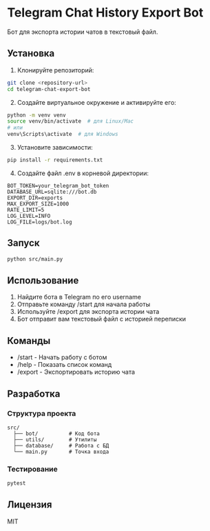 # Telegram Chat History Export Bot

Бот для экспорта истории чатов в текстовый файл.

## Установка

1. Клонируйте репозиторий:
```bash
git clone <repository-url>
cd telegram-chat-export-bot
```

2. Создайте виртуальное окружение и активируйте его:
```bash
python -m venv venv
source venv/bin/activate  # для Linux/Mac
# или
venv\Scripts\activate  # для Windows
```

3. Установите зависимости:
```bash
pip install -r requirements.txt
```

4. Создайте файл .env в корневой директории:
```
BOT_TOKEN=your_telegram_bot_token
DATABASE_URL=sqlite:///bot.db
EXPORT_DIR=exports
MAX_EXPORT_SIZE=1000
RATE_LIMIT=5
LOG_LEVEL=INFO
LOG_FILE=logs/bot.log
```

## Запуск

```bash
python src/main.py
```

## Использование

1. Найдите бота в Telegram по его username
2. Отправьте команду /start для начала работы
3. Используйте /export <username> для экспорта истории чата
4. Бот отправит вам текстовый файл с историей переписки

## Команды

- /start - Начать работу с ботом
- /help - Показать список команд
- /export <username> - Экспортировать историю чата

## Разработка

### Структура проекта
```
src/
  ├── bot/          # Код бота
  ├── utils/        # Утилиты
  ├── database/     # Работа с БД
  └── main.py       # Точка входа
```

### Тестирование
```bash
pytest
```

## Лицензия

MIT 